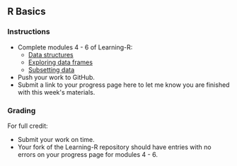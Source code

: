 ## R Basics

### Instructions

* Complete modules 4 - 6 of Learning-R:
  * [Data structures](https://youtu.be/pgfld1Wn_Ts)
  * [Exploring data frames](https://youtu.be/0839BchBlzM)
  * [Subsetting data](https://youtu.be/AmBKNRlQBik)
* Push your work to GitHub.
* Submit a link to your progress page here to let me know you are finished with this week's materials.

### Grading

For full credit:
* Submit your work on time.
* Your fork of the Learning-R repository should have entries with no errors on your progress page for modules 4 - 6.
